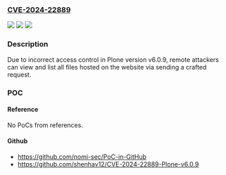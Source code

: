 ### [CVE-2024-22889](https://cve.mitre.org/cgi-bin/cvename.cgi?name=CVE-2024-22889)
![](https://img.shields.io/static/v1?label=Product&message=n%2Fa&color=blue)
![](https://img.shields.io/static/v1?label=Version&message=n%2Fa&color=blue)
![](https://img.shields.io/static/v1?label=Vulnerability&message=n%2Fa&color=brighgreen)

### Description

Due to incorrect access control in Plone version v6.0.9, remote attackers can view and list all files hosted on the website via sending a crafted request.

### POC

#### Reference
No PoCs from references.

#### Github
- https://github.com/nomi-sec/PoC-in-GitHub
- https://github.com/shenhav12/CVE-2024-22889-Plone-v6.0.9

